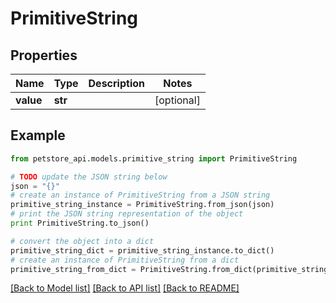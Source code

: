 # PrimitiveString


## Properties
Name | Type | Description | Notes
------------ | ------------- | ------------- | -------------
**value** | **str** |  | [optional] 

## Example

```python
from petstore_api.models.primitive_string import PrimitiveString

# TODO update the JSON string below
json = "{}"
# create an instance of PrimitiveString from a JSON string
primitive_string_instance = PrimitiveString.from_json(json)
# print the JSON string representation of the object
print PrimitiveString.to_json()

# convert the object into a dict
primitive_string_dict = primitive_string_instance.to_dict()
# create an instance of PrimitiveString from a dict
primitive_string_from_dict = PrimitiveString.from_dict(primitive_string_dict)
```
[[Back to Model list]](../README.md#documentation-for-models) [[Back to API list]](../README.md#documentation-for-api-endpoints) [[Back to README]](../README.md)


